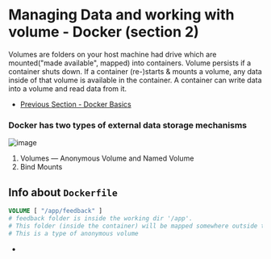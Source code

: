 # Managing Data and working with volume - Docker (section 2)

Volumes are folders on your host machine had drive which are mounted("made available", mapped) into containers. Volume persists if a container shuts down. If a container (re-)starts & mounts a volume, any data inside of that volume is available in the container. A container can write data into a volume and read data from it.

* [Previous Section - Docker Basics](https://github.com/actionanand/docker_playground)

### Docker has two types of external data storage mechanisms

![image](https://github.com/actionanand/docker_data_volume/assets/46064269/97f9b385-9ef6-46c6-8522-c804405d8340)

1. Volumes — Anonymous Volume and Named Volume
2. Bind Mounts
   
## Info about `Dockerfile`

```Dockerfile
VOLUME [ "/app/feedback" ]
# feedback folder is inside the working dir '/app'.
# This folder (inside the container) will be mapped somewhere outside the container (in hard disk).
# This is a type of anonymous volume
```

* 
